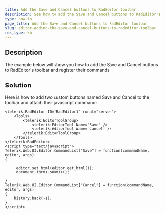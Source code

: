```yaml
---
title: Add the Save and Cancel buttons to RadEditor toolbar
description: See how to add the Save and Cancel buttons to RadEditor's toolbar and register their commands
type: how-to
page_title: Add the Save and Cancel buttons to RadEditor toolbar
slug: editor-adding-the-save-and-cancel-buttons-to-radeditor-toolbar
res_type: kb
---
```


## Description

The example below will show you how to add the Save and Cancel buttons to RadEditor's toolbar and register their commands.

## Solution

Here is how to add two custom buttons named Save and Cancel to the toolbar and attach their javascript command:

````ASP.NET
<telerik:RadEditor ID="RadEditor1" runat="server">  
    <Tools>  
        <telerik:EditorToolGroup>  
            <telerik:EditorTool Name="Save" />  
            <telerik:EditorTool Name="Cancel" />  
        </telerik:EditorToolGroup>  
    </Tools>  
</telerik:RadEditor>  
<script type="text/javascript">  
Telerik.Web.UI.Editor.CommandList["Save"] = function(commandName, editor, args)  
{  
       
     editor.set_html(editor.get_html());  
     document.form1.submit();  
       
}  
Telerik.Web.UI.Editor.CommandList["Cancel"] = function(commandName, editor, args)  
{  
    history.back(-1);   
}  
</script> 
````

